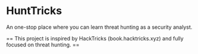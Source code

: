 # HuntTricks
An one-stop place where you can learn threat hunting as a security analyst.

== This project is inspired by HackTricks (book.hacktricks.xyz) and fully focused on threat hunting. ==
